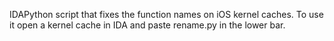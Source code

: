 IDAPython script that fixes the function names on iOS kernel caches.
To use it open a kernel cache in IDA and paste rename.py in the lower bar.
